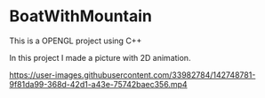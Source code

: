 # BoatWithMountain

This is a OPENGL project using C++

In this project I made a picture with 2D animation. 



https://user-images.githubusercontent.com/33982784/142748781-9f81da99-368d-42d1-a43e-75742baec356.mp4

